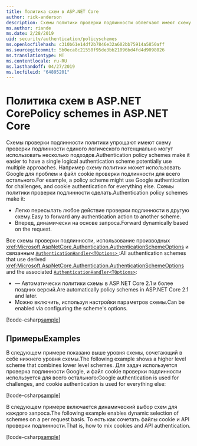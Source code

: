 ```yaml
---
title: Политика схем в ASP.NET Core
author: rick-anderson
description: Схемы политики проверки подлинности облегчают имеют схему проверки подлинности единого логического
ms.author: riande
ms.date: 2/28/2019
uid: security/authentication/policyschemes
ms.openlocfilehash: c310b61e14df2b7846e32a602bb75914a5850aff
ms.sourcegitcommit: 5b0eca8c21550f95de3bb21096bd4fd4d9098026
ms.translationtype: MT
ms.contentlocale: ru-RU
ms.lasthandoff: 04/27/2019
ms.locfileid: "64895201"
---
```

# <a name="policy-schemes-in-aspnet-core"></a><span data-ttu-id="904ca-103">Политика схем в ASP.NET Core</span><span class="sxs-lookup"><span data-stu-id="904ca-103">Policy schemes in ASP.NET Core</span></span>

<span data-ttu-id="904ca-104">Схемы проверки подлинности политики упрощают имеют схему проверки подлинности единого логического потенциально могут использовать несколько подходов.</span><span class="sxs-lookup"><span data-stu-id="904ca-104">Authentication policy schemes make it easier to have a single logical authentication scheme potentially use multiple approaches.</span></span> <span data-ttu-id="904ca-105">Например схему политики может использовать Google для проблем и файл cookie проверки подлинности для всего остального.</span><span class="sxs-lookup"><span data-stu-id="904ca-105">For example, a policy scheme might use Google authentication for challenges, and cookie authentication for everything else.</span></span> <span data-ttu-id="904ca-106">Схемы политики проверки подлинности сделать.</span><span class="sxs-lookup"><span data-stu-id="904ca-106">Authentication policy schemes make it:</span></span>

* <span data-ttu-id="904ca-107">Легко пересылать любое действие проверки подлинности в другую схему.</span><span class="sxs-lookup"><span data-stu-id="904ca-107">Easy to forward any authentication action to another scheme.</span></span>
* <span data-ttu-id="904ca-108">Вперед, динамически на основе запроса.</span><span class="sxs-lookup"><span data-stu-id="904ca-108">Forward dynamically based on the request.</span></span>

<span data-ttu-id="904ca-109">Все схемы проверки подлинности, использование производных <xref:Microsoft.AspNetCore.Authentication.AuthenticationSchemeOptions> и связанным [ `AuthenticationHandler<TOptions>` ](/dotnet/api/microsoft.aspnetcore.authentication.authenticationhandler-1):</span><span class="sxs-lookup"><span data-stu-id="904ca-109">All authentication schemes that use derived <xref:Microsoft.AspNetCore.Authentication.AuthenticationSchemeOptions> and the associated [`AuthenticationHandler<TOptions>`](/dotnet/api/microsoft.aspnetcore.authentication.authenticationhandler-1):</span></span>

* <span data-ttu-id="904ca-110">— Автоматически политики схемы в ASP.NET Core 2.1 и более поздних версий.</span><span class="sxs-lookup"><span data-stu-id="904ca-110">Are automatically policy schemes in ASP.NET Core 2.1 and later.</span></span>
* <span data-ttu-id="904ca-111">Можно включить, используя настройки параметров схемы.</span><span class="sxs-lookup"><span data-stu-id="904ca-111">Can be enabled via configuring the scheme's options.</span></span>

[!code-csharp[sample](policyschemes/samples/AuthenticationSchemeOptions.cs?name=snippet)]

## <a name="examples"></a><span data-ttu-id="904ca-112">Примеры</span><span class="sxs-lookup"><span data-stu-id="904ca-112">Examples</span></span>

<span data-ttu-id="904ca-113">В следующем примере показано выше уровня схемы, сочетающий в себе нижнего уровня схемы.</span><span class="sxs-lookup"><span data-stu-id="904ca-113">The following example shows a higher level scheme that combines lower level schemes.</span></span> <span data-ttu-id="904ca-114">Для задач используется проверка подлинности Google, и файл cookie проверки подлинности используется для всего остального:</span><span class="sxs-lookup"><span data-stu-id="904ca-114">Google authentication is used for challenges, and cookie authentication is used for everything else:</span></span>

[!code-csharp[sample](policyschemes/samples/Startup.cs?name=snippet1)]

<span data-ttu-id="904ca-115">В следующем примере включается динамический выбор схем для каждого запроса.</span><span class="sxs-lookup"><span data-stu-id="904ca-115">The following example enables dynamic selection of schemes on a per request basis.</span></span> <span data-ttu-id="904ca-116">То есть как сочетать файлы cookie и API проверки подлинности.</span><span class="sxs-lookup"><span data-stu-id="904ca-116">That is, how to mix cookies and API authentication.</span></span>

 <!-- REVIEW, missing If set in public Func<HttpContext, string> ForwardDefaultSelector -->

[!code-csharp[sample](policyschemes/samples/Startup.cs?name=snippet2)]
